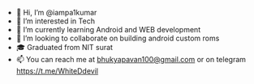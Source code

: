 - 👋 Hi, I’m @iampa1kumar
- 👀 I’m interested in Tech
- 🌱 I’m currently learning Android and WEB development
- 💞️ I’m looking to collaborate on building android custom roms
- 🎓 Graduated from NIT surat
- 📫 You can  reach me at bhukyapavan100@gmail.com or on telegram https://t.me/WhiteDdevil

<!---
iampa1kumar/iampa1kumar is a ✨ special ✨ repository because its `README.md` (this file) appears on your GitHub profile.
You can click the Preview link to take a look at your changes.
--->
